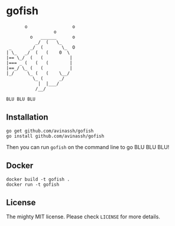 # gofish

```
       o                 o
                  o
         o   ______      o
           _/  (   \_
 _       _/  (       \_  O
| \_   _/  (   (    0  \
|== \_/  (   (          |
|=== _ (   (   (        |
|==_/ \_ (   (          |
|_/     \_ (   (    \__/
          \_ (      _/
            |  |___/
           /__/

BLU BLU BLU
```

## Installation

    go get github.com/avinassh/gofish
    go install github.com/avinassh/gofish


Then you can run `gofish` on the command line to go BLU BLU BLU!

## Docker
```
docker build -t gofish .
docker run -t gofish 
```
## License

The mighty MIT license. Please check `LICENSE` for more details.
